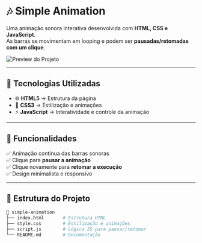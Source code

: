 # 🎶 Simple Animation  

Uma animação sonora interativa desenvolvida com **HTML, CSS e JavaScript**.  
As barras se movimentam em looping e podem ser **pausadas/retomadas com um clique**.  

![Preview do Projeto](https://i.ibb.co/8DnM15Ks/Captura-de-tela-2025-09-23-235958.png)  

---

## 🚀 Tecnologias Utilizadas  

- 🌐 **HTML5** → Estrutura da página  
- 🎨 **CSS3** → Estilização e animações  
- ⚡ **JavaScript** → Interatividade e controle da animação  

---

## 🎯 Funcionalidades  

✅ Animação contínua das barras sonoras  
✅ Clique para **pausar a animação**  
✅ Clique novamente para **retomar a execução**  
✅ Design minimalista e responsivo  

---

## 📂 Estrutura do Projeto  

```bash
📁 simple-animation
├── index.html       # Estrutura HTML
├── style.css        # Estilização e animações
├── script.js        # Lógica JS para pausar/retomar
└── README.md        # Documentação
